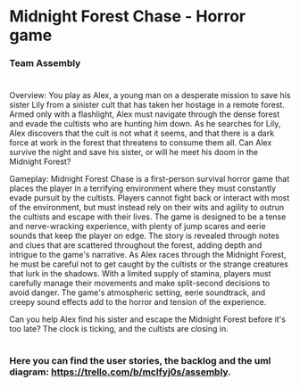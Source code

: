 # Midnight Forest Chase - Horror game 
### Team Assembly
#


Overview: You play as Alex, a young man on a desperate mission to save his sister Lily from a sinister cult that has taken her hostage in a remote forest. Armed only with a flashlight, Alex must navigate through the dense forest and evade the cultists who are hunting him down. As he searches for Lily, Alex discovers that the cult is not what it seems, and that there is a dark force at work in the forest that threatens to consume them all. Can Alex survive the night and save his sister, or will he meet his doom in the Midnight Forest?

Gameplay: Midnight Forest Chase is a first-person survival horror game that places the player in a terrifying environment where they must constantly evade pursuit by the cultists. Players cannot fight back or interact with most of the environment, but must instead rely on their wits and agility to outrun the cultists and escape with their lives. The game is designed to be a tense and nerve-wracking experience, with plenty of jump scares and eerie sounds that keep the player on edge. The story is revealed through notes and clues that are scattered throughout the forest, adding depth and intrigue to the game's narrative.
As Alex races through the Midnight Forest, he must be careful not to get caught by the cultists or the strange creatures that lurk in the shadows. With a limited supply of stamina, players must carefully manage their movements and make split-second decisions to avoid danger. The game's atmospheric setting, eerie soundtrack, and creepy sound effects add to the horror and tension of the experience.

Can you help Alex find his sister and escape the Midnight Forest before it's too late? The clock is ticking, and the cultists are closing in.


#
### Here you can find the user stories, the backlog and the uml diagram: https://trello.com/b/mcIfyj0s/assembly.
